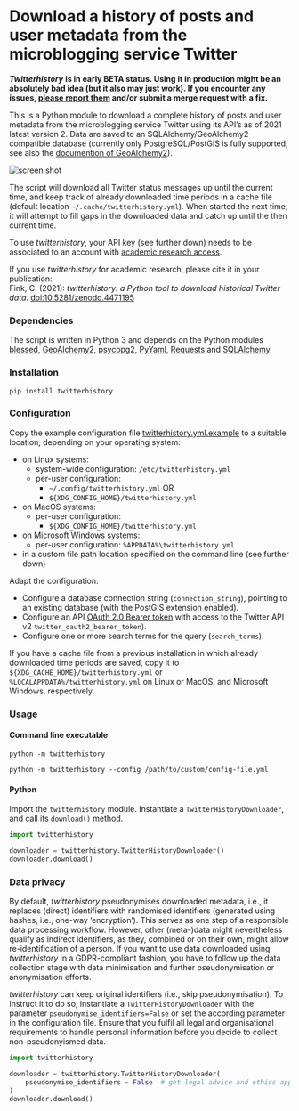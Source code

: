 # Download a history of posts and user metadata from the microblogging service Twitter

***Twitterhistory*** **is in early BETA status. Using it in production might be an absolutely bad idea (but it also may just work). If you encounter any issues, [please report them](https://gitlab.com/christoph.fink/twitterhistory/-/issues) and/or submit a merge request with a fix.**

This is a Python module to download a complete history of posts and user metadata from the microblogging service Twitter using its API’s as of 2021 latest version 2. Data are saved to an SQLAlchemy/GeoAlchemy2-compatible database (currently only PostgreSQL/PostGIS is fully supported, see also the [documention of GeoAlchemy2](https://geoalchemy-2.readthedocs.io/en/latest/)).

![screen shot](https://gitlab.com/christoph.fink/twitterhistory/-/blob/master/extra/images/screenshot.png)

The script will download all Twitter status messages up until the current time, and keep track of already downloaded time periods in a cache file (default location `~/.cache/twitterhistory.yml`). When started the next time, it will attempt to fill gaps in the downloaded data and catch up until the then current time. 

To use *twitterhistory*, your API key (see further down) needs to be associated to an account with [academic research access](https://developer.twitter.com/en/portal/petition/academic/is-it-right-for-you).

If you use *twitterhistory* for academic research, please cite it in your publication: <br />
Fink, C. (2021): *twitterhistory: a Python tool to download historical Twitter data*. [doi:10.5281/zenodo.4471195](https://doi.org/10.5281/zenodo.4471195)

### Dependencies

The script is written in Python 3 and depends on the Python modules [blessed](https://blessed.readthedocs.io/), [GeoAlchemy2](https://geoalchemy-2.readthedocs.io/), [psycopg2](https://www.psycopg.org/), [PyYaml](https://pyyaml.org/), [Requests](https://2.python-requests.org/en/master/) and [SQLAlchemy](https://sqlalchemy.org/).

### Installation

```shell
pip install twitterhistory
```

### Configuration

Copy the example configuration file [twitterhistory.yml.example](https://gitlab.com/christoph.fink/twitterhistory/-/raw/master/twitterhistory.yml.example) to a suitable location, depending on your operating system: 

- on Linux systems:
    - system-wide configuration: `/etc/twitterhistory.yml`
    - per-user configuration: 
        - `~/.config/twitterhistory.yml` OR
        - `${XDG_CONFIG_HOME}/twitterhistory.yml`
- on MacOS systems:
    - per-user configuration:
        - `${XDG_CONFIG_HOME}/twitterhistory.yml`
- on Microsoft Windows systems:
    - per-user configuration:
        `%APPDATA%\twitterhistory.yml`
- in a custom file path location specified on the command line (see further down)

Adapt the configuration:

- Configure a database connection string (`connection_string`), pointing to an existing database (with the PostGIS extension enabled).
- Configure an API [OAuth 2.0 Bearer token](https://developer.twitter.com/en/docs/authentication/oauth-2-0) with access to the Twitter API v2 `twitter_oauth2_bearer_token`).
- Configure one or more search terms for the query (`search_terms`).

If you have a cache file from a previous installation in which already downloaded time periods are saved, copy it to `${XDG_CACHE_HOME}/twitterhistory.yml` or `%LOCALAPPDATA%/twitterhistory.yml` on Linux or MacOS, and Microsoft Windows, respectively.

### Usage

#### Command line executable

```shell
python -m twitterhistory
```

```shell
python -m twitterhistory --config /path/to/custom/config-file.yml
```

#### Python

Import the `twitterhistory` module. Instantiate a `TwitterHistoryDownloader`, and call its `download()` method.

```python
import twitterhistory

downloader = twitterhistory.TwitterHistoryDownloader()
downloader.download()
```

### Data privacy

By default, *twitterhistory* pseudonymises downloaded metadata, i.e., it replaces (direct) identifiers with randomised identifiers (generated using hashes, i.e., one-way ‘encryption’). This serves as one step of a responsible data processing workflow. However, other (meta-)data might nevertheless qualify as indirect identifiers, as they, combined or on their own, might allow re-identification of a person. If you want to use data downloaded using *twitterhistory* in a GDPR-compliant fashion, you have to follow up the data collection stage with data minimisation and further pseudonymisation or anonymisation efforts.

*twitterhistory* can keep original identifiers (i.e., skip pseudonymisation). To instruct it to do so, instantiate a `TwitterHistoryDownloader` with the parameter `pseudonymise_identifiers=False` or set the according parameter in the configuration file. Ensure that you fulfil all legal and organisational requirements to handle personal information before you decide to collect non-pseudonyismed data.

```python
import twitterhistory

downloader = twitterhistory.TwitterHistoryDownloader(
    pseudonymise_identifiers = False  # get legal advice and ethics approval before doing this
)
downloader.download()
```

